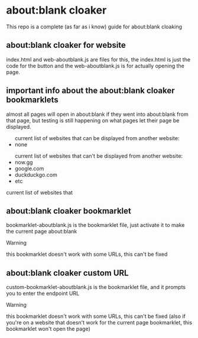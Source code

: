 # about:blank cloaker
This repo is a complete (as far as i know) guide for about:blank cloaking
## about:blank cloaker for website
index.html and web-aboutblank.js are files for this, the index.html is just the code for the button and the web-aboutblank.js is for actually opening the page.
## important info about the about:blank cloaker bookmarklets
almost all pages will open in about:blank if they went into about:blank from that page, but testing is still happening on what pages let their page be displayed. <br>
<ul>
  current list of websites that can be displayed from another website: <br>
  <li>none <br></li>
</ul>
<ul>
 current list of websites that can't be displayed from another website: <br>
  <li>now.gg <br></li>
  <li>google.com <br></li>
  <li>duckduckgo.com <br></li>
  <li>etc <br></li>
</ul>
  
current list of websites that 
## about:blank cloaker bookmarklet
bookmarklet-aboutblank.js is the bookmarklet file, just activate it to make the current page about:blank
> [!WARNING]
> this bookmarklet doesn't work with some URLs, this can't be fixed
## about:blank cloaker custom URL
custom-bookmarklet-aboutblank.js is the bookmarklet file, and it prompts you to enter the endpoint URL
> [!WARNING]
> this bookmarklet doesn't work with some URLs, this can't be fixed (also if you're on a website that doesn't work for the current page bookmarklet, this bookmarklet won't open the page)
